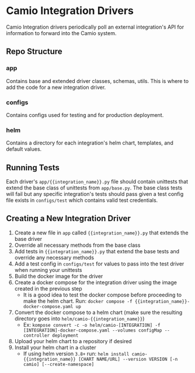 # Camio Integration Drivers

Camio Integration drivers periodically poll an external integration's API for information to forward into the Camio 
system. 

## Repo Structure

### app

Contains base and extended driver classes, schemas, utils. This is where to add the code for a new integration driver.

### configs

Contains configs used for testing and for production deployment.

### helm

Contains a directory for each integration's helm chart, templates, and default values.

## Running Tests

Each driver's `app/{{integration_name}}.py` file should contain unittests that extend the base class of unittests from 
`app/base.py`. The base class tests will fail but any specific integration's tests should pass given a test config 
file exists in `configs/test` which contains valid test credentials.

## Creating a New Integration Driver

1. Create a new file in `app` called `{{integration_name}}.py` that extends the base driver
2. Override all necessary methods from the base class
3. Add tests in `{{integration_name}}.py` that extend the base tests and override any necessary methods
4. Add a test config in `configs/test` for values to pass into the test driver when running your unittests
5. Build the docker image for the driver
6. Create a docker compose for the integration driver using the image created in the previous step
    - It is a good idea to test the docker compose before proceeding to make the helm chart. Run:
    `docker compose -f {{integration_name}}-docker-compose.yaml up`
7. Convert the docker compose to a helm chart (make sure the resulting directory goes into `helm/camio-{{integration_name}}`)
    - Ex: `kompose convert -c -o helm/camio-[INTEGRATION] -f [INTEGRATION]-docker-compose.yaml --volumes configMap --controller deployment`
8. Upload your helm chart to a repository if desired
9. Install your helm chart in a cluster
    - If using helm version `3.8+` run: `helm install camio-{{integration_name}} [CHART NAME/URL] --version VERSION [-n camio] [--create-namespace]`